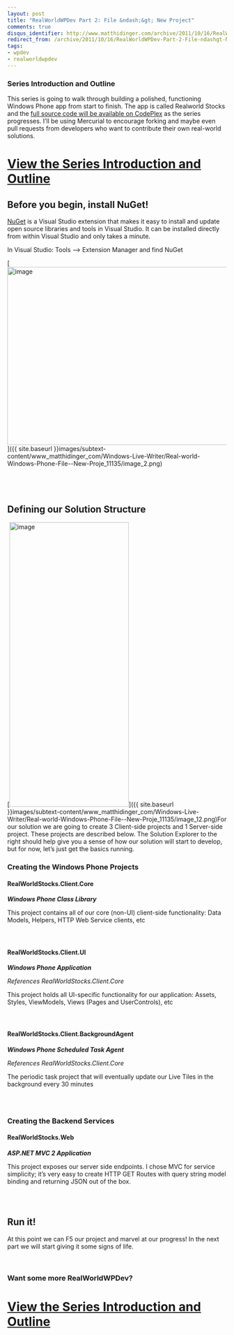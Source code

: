 ```yaml
---
layout: post
title: "RealWorldWPDev Part 2: File &ndash;&gt; New Project"
comments: true
disqus_identifier: http://www.matthidinger.com/archive/2011/10/16/RealWorldWPDev-Part-2-File-ndashgt-New-Project.aspx
redirect_from: /archive/2011/10/16/RealWorldWPDev-Part-2-File-ndashgt-New-Project.aspx/
tags: 
- wpdev
- realworldwpdev
---
```

### Series Introduction and Outline

This series is going to walk through building a polished, functioning Windows Phone app from start to finish. The app is called Realworld Stocks and the [full source code will be available on CodePlex](http://realworldwpdev.codeplex.com/) as the series progresses. I’ll be using Mercurial to encourage forking and maybe even pull requests from developers who want to contribute their own real-world solutions.

[View the Series Introduction and Outline](http://www.matthidinger.com/archive/2011/10/16/RealWorldWPDev-Part-1-Introduction-and-Outline.aspx)
==============================================================================================================================================

Before you begin, install NuGet!
--------------------------------

[NuGet](http://nuget.org) is a Visual Studio extension that makes it easy to install and update open source libraries and tools in Visual Studio. It can be installed directly from within Visual Studio and only takes a minute.

In Visual Studio: Tools –&gt; Extension Manager and find NuGet

[<img src="{{ site.baseurl }}images/subtext-content/www_matthidinger_com/Windows-Live-Writer/Real-world-Windows-Phone-File--New-Proje_11135/image_thumb.png" title="image" alt="image" width="670" height="408" />]({{ site.baseurl }}images/subtext-content/www_matthidinger_com/Windows-Live-Writer/Real-world-Windows-Phone-File--New-Proje_11135/image_2.png)

 
-

Defining our Solution Structure
-------------------------------

[<img src="{{ site.baseurl }}images/subtext-content/www_matthidinger_com/Windows-Live-Writer/Real-world-Windows-Phone-File--New-Proje_11135/image_thumb_5.png" title="image" alt="image" width="274" height="652" />]({{ site.baseurl }}images/subtext-content/www_matthidinger_com/Windows-Live-Writer/Real-world-Windows-Phone-File--New-Proje_11135/image_12.png)For our solution we are going to create 3 Client-side projects and 1 Server-side project. These projects are described below. The Solution Explorer to the right should help give you a sense of how our solution will start to develop, but for now, let’s just get the basics running.

### Creating the Windows Phone Projects

#### RealWorldStocks.Client.Core

***Windows Phone Class Library***

This project contains all of our core (non-UI) client-side functionality: Data Models, Helpers, HTTP Web Service clients, etc

####  

#### RealWorldStocks.Client.UI

***Windows Phone Application***

*References RealWorldStocks.Client.Core*

This project holds all UI-specific functionality for our application: Assets, Styles, ViewModels, Views (Pages and UserControls), etc

####  

#### RealWorldStocks.Client.BackgroundAgent

***Windows Phone Scheduled Task Agent***

*References RealWorldStocks.Client.Core*

The periodic task project that will eventually update our Live Tiles in the background every 30 minutes

###  

### Creating the Backend Services

#### RealWorldStocks.Web

***ASP.NET MVC 2 Application***

This project exposes our server side endpoints. I chose MVC for service simplicity; it’s very easy to create HTTP GET Routes with query string model binding and returning JSON out of the box.

###  

Run it!
-------

At this point we can F5 our project and marvel at our progress! In the next part we will start giving it some signs of life.

 

### Want some more RealWorldWPDev?

[View the Series Introduction and Outline](http://www.matthidinger.com/archive/2011/10/16/RealWorldWPDev-Part-1-Introduction-and-Outline.aspx)
==============================================================================================================================================



